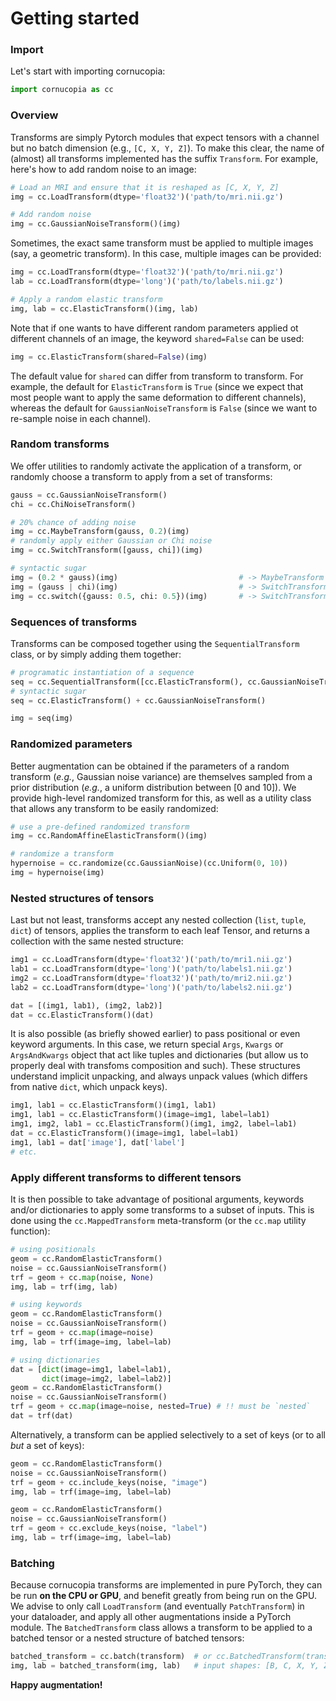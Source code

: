 # Getting started

### Import

Let's start with importing cornucopia:
```python
import cornucopia as cc
```

### Overview

Transforms are simply Pytorch modules that expect tensors with a channel but
no batch dimension (e.g., `[C, X, Y, Z]`).
To make this clear, the name of (almost) all transforms implemented has the
suffix `Transform`. For example, here's how to add random noise to an image:
```python
# Load an MRI and ensure that it is reshaped as [C, X, Y, Z]
img = cc.LoadTransform(dtype='float32')('path/to/mri.nii.gz')

# Add random noise
img = cc.GaussianNoiseTransform()(img)
```

Sometimes, the exact same transform must be applied to multiple images
(say, a geometric transform). In this case, multiple images can be provided:
```python
img = cc.LoadTransform(dtype='float32')('path/to/mri.nii.gz')
lab = cc.LoadTransform(dtype='long')('path/to/labels.nii.gz')

# Apply a random elastic transform
img, lab = cc.ElasticTransform()(img, lab)
```

Note that if one wants to have different random parameters applied ot different
channels of an image, the keyword `shared=False` can be used:
```python
img = cc.ElasticTransform(shared=False)(img)
```
The default value for `shared` can differ from transform to transform.
For example, the default for `ElasticTransform` is `True` (since we expect
that most people want to apply the same deformation to different channels),
whereas the default for `GaussianNoiseTransform` is `False` (since we want
to re-sample noise in each channel).

### Random transforms

We offer utilities to randomly activate the application of a transform,
or randomly choose a transform to apply from a set of transforms:
```python
gauss = cc.GaussianNoiseTransform()
chi = cc.ChiNoiseTransform()

# 20% chance of adding noise
img = cc.MaybeTransform(gauss, 0.2)(img)
# randomly apply either Gaussian or Chi noise
img = cc.SwitchTransform([gauss, chi])(img)

# syntactic sugar
img = (0.2 * gauss)(img)                           # -> MaybeTransform
img = (gauss | chi)(img)                           # -> SwitchTransform
img = cc.switch({gauss: 0.5, chi: 0.5})(img)       # -> SwitchTransform
```

### Sequences of transforms

Transforms can be composed together using the `SequentialTransform` class,
or by simply adding them together:
```python
# programatic instantiation of a sequence
seq = cc.SequentialTransform([cc.ElasticTransform(), cc.GaussianNoiseTransform()])
# syntactic sugar
seq = cc.ElasticTransform() + cc.GaussianNoiseTransform()

img = seq(img)
```

### Randomized parameters

Better augmentation can be obtained if the parameters of a random transform
(_e.g._, Gaussian noise variance) are themselves sampled from a prior
distribution (_e.g._, a uniform distribution between [0 and 10]).
We provide high-level randomized transform for this, as well as a utility
class that allows any transform to be easily randomized:
```python
# use a pre-defined randomized transform
img = cc.RandomAffineElasticTransform()(img)

# randomize a transform
hypernoise = cc.randomize(cc.GaussianNoise)(cc.Uniform(0, 10))
img = hypernoise(img)
```

### Nested structures of tensors

Last but not least, transforms accept any nested collection
(`list`, `tuple`, `dict`) of tensors, applies the transform to each
leaf Tensor, and returns a collection with the same nested structure:
```python
img1 = cc.LoadTransform(dtype='float32')('path/to/mri1.nii.gz')
lab1 = cc.LoadTransform(dtype='long')('path/to/labels1.nii.gz')
img2 = cc.LoadTransform(dtype='float32')('path/to/mri2.nii.gz')
lab2 = cc.LoadTransform(dtype='long')('path/to/labels2.nii.gz')

dat = [(img1, lab1), (img2, lab2)]
dat = cc.ElasticTransform()(dat)
```

It is also possible (as briefly showed earlier) to pass positional or even
keyword arguments. In this case, we return special `Args`, `Kwargs` or
`ArgsAndKwargs` object that act like tuples and dictionaries (but allow us
to properly deal with transfoms composition and such). These structures
understand implicit unpacking, and always unpack values (which differs from
native `dict`, which unpack keys).
```python
img1, lab1 = cc.ElasticTransform()(img1, lab1)
img1, lab1 = cc.ElasticTransform()(image=img1, label=lab1)
img1, img2, lab1 = cc.ElasticTransform()(img1, img2, label=lab1)
dat = cc.ElasticTransform()(image=img1, label=lab1)
img1, lab1 = dat['image'], dat['label']
# etc.
```

### Apply different transforms to different tensors

It is then possible to take advantage of positional arguments, keywords
and/or dictionaries to apply some transforms to a subset of inputs.
This is done using the `cc.MappedTransform` meta-transform (or the `cc.map`
utility function):
```python
# using positionals
geom = cc.RandomElasticTransform()
noise = cc.GaussianNoiseTransform()
trf = geom + cc.map(noise, None)
img, lab = trf(img, lab)

# using keywords
geom = cc.RandomElasticTransform()
noise = cc.GaussianNoiseTransform()
trf = geom + cc.map(image=noise)
img, lab = trf(image=img, label=lab)

# using dictionaries
dat = [dict(image=img1, label=lab1),
       dict(image=img2, label=lab2)]
geom = cc.RandomElasticTransform()
noise = cc.GaussianNoiseTransform()
trf = geom + cc.map(image=noise, nested=True) # !! must be `nested`
dat = trf(dat)
```

Alternatively, a transform can be applied selectively to a set of keys
(or to all *but* a set of keys):
```python
geom = cc.RandomElasticTransform()
noise = cc.GaussianNoiseTransform()
trf = geom + cc.include_keys(noise, "image")
img, lab = trf(image=img, label=lab)

geom = cc.RandomElasticTransform()
noise = cc.GaussianNoiseTransform()
trf = geom + cc.exclude_keys(noise, "label")
img, lab = trf(image=img, label=lab)
```

### Batching

Because cornucopia transforms are implemented in pure PyTorch, they can be run
**on the CPU or GPU**, and benefit greatly from being run on the GPU.
We advise to only call `LoadTransform` (and eventually `PatchTransform`) in
your dataloader, and apply all other augmentations inside a PyTorch module.
The `BatchedTransform` class allows a transform to be applied to a batched
tensor or a nested structure of batched tensors:
```python
batched_transform = cc.batch(transform)  # or cc.BatchedTransform(transform)
img, lab = batched_transform(img, lab)   # input shapes: [B, C, X, Y, Z]
```

**Happy augmentation!**